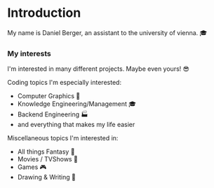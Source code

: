 # Introduction
My name is Daniel Berger, an assistant to the university of vienna. :mortar_board:

### My interests
I'm interested in many different projects. Maybe even yours! :sunglasses:

Coding topics I'm especially interested:
- Computer Graphics :space_invader:
- Knowledge Engineering/Management :mortar_board:
- Backend Engineering :factory:
- and everything that makes my life easier

Miscellaneous topics I'm interested in:
- All things Fantasy :crystal_ball:
- Movies / TVShows :movie_camera:
- Games :video_game:
- Drawing & Writing :art:
